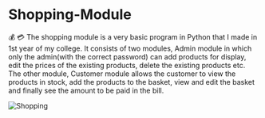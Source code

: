 # Shopping-Module
:moneybag: :credit_card: The shopping module is a very basic program in Python that I made in 1st year of my college.
It consists of two modules, Admin module in which only the admin(with the correct password) can add products for display, edit the prices of the existing products, delete the existing products etc.
The other module, Customer module allows the customer to view the products in stock, add the products to the basket, view and edit the basket and finally see the amount to be paid in the bill.
<br>

![Shopping](https://static.vecteezy.com/system/resources/thumbnails/000/156/554/small/shopping-illustrations-in-the-mall-vector.jpg)
